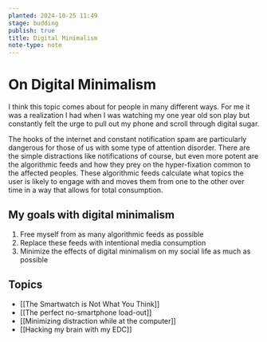 ```yaml
---
planted: 2024-10-25 11:49
stage: budding
publish: true
title: Digital Minimalism
note-type: note
---
```

# On Digital Minimalism

I think this topic comes about for people in many different ways. For me it was a realization I had when I was watching my one year old son play but constantly felt the urge to pull out my phone and scroll through digital sugar.

The hooks of the internet and constant notification spam are particularly dangerous for those of us with some type of attention disorder. There are the simple distractions like notifications of course, but even more potent are the algorithmic feeds and how they prey on the hyper-fixation common to the affected peoples. These algorithmic feeds calculate what topics the user is likely to engage with and moves them from one to the other over time in a way that allows for total consumption.
## My goals with digital minimalism
1. Free myself from as many algorithmic feeds as possible
2. Replace these feeds with intentional media consumption
3. Minimize the effects of digital minimalism on my social life as much as possible
## Topics
- [[The Smartwatch is Not What You Think]]
- [[The perfect no-smartphone load-out]]
- [[Minimizing distraction while at the computer]]
- [[Hacking my brain with my EDC]]

